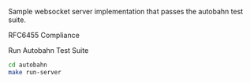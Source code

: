 Sample websocket server implementation that passes the autobahn test suite.

RFC6455 Compliance

Run Autobahn Test Suite
```bash
cd autobahn
make run-server
```